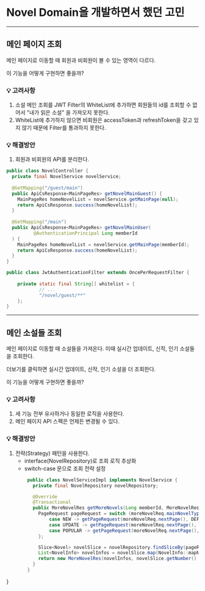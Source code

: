 # Novel Domain을 개발하면서 했던 고민

---
## 메인 페이지 조회

메인 페이지로 이동할 때 회원과 비회원이 볼 수 있는 영역이 다르다.

이 기능을 어떻게 구현하면 좋을까?

### 💡 고려사항
1. 소설 메인 조회를 JWT Filter의 WhiteList에 추가하면 회원들의 id를 조회할 수 없어서 "내가 읽은 소설" 을 가져오지 못한다.
2. WhiteList에 추가하지 않으면 비회원은 accessToken과 refreshToken을 갖고 있지 않기 때문에 Filter를 통과하지 못한다.

### 💡 해결방안
1. 회원과 비회원의 API를 분리한다.
```java
public class NovelController {
  private final NovelService novelService;
  
  @GetMapping("/guest/main")
  public ApiCsResponse<MainPageRes> getNovelMainGuest() {
    MainPageRes homeNovelList = novelService.getMainPage(null);
    return ApiCsResponse.success(homeNovelList);
  }
  
  @GetMapping("/main")
  public ApiCsResponse<MainPageRes> getNovelMainUser(
          @AuthenticationPrincipal Long memberId
  ) {
    MainPageRes homeNovelList = novelService.getMainPage(memberId);
    return ApiCsResponse.success(homeNovelList);
  }
}
```
```java
public class JwtAuthenticationFilter extends OncePerRequestFilter {
    
    private static final String[] whitelist = {
            // ...
            "/novel/guest/**"
    };
}
```



---
## 메인 소설들 조회

메인 페이지로 이동할 때 소설들을 가져온다. 이때 실시간 업데이트, 신작, 인기 소설들을 조회한다.

더보기를 클릭하면 실시간 업데이트, 신작, 인기 소설을 더 조회한다.

이 기능을 어떻게 구현하면 좋을까?

### 💡 고려사항
1. 세 기능 전부 유사하거나 동일한 로직을 사용한다.
2. 메인 페이지 API 스펙은 언제든 변경될 수 있다.

### 💡 해결방안
1. 전략(Strategy) 패턴을 사용한다.
   - interface(NovelRepository)로 조회 로직 추상화
   - switch-case 문으로 조회 전략 설정
     ```java
      public class NovelServiceImpl implements NovelService {
        private final NovelRepository novelRepository;
     
        @Override
        @Transactional
        public MoreNovelRes getMoreNovels(Long memberId, MoreNovelReq moreNovelReq) {
          PageRequest pageRequest = switch (moreNovelReq.mainNovelType()) {
              case NEW -> getPageRequest(moreNovelReq.nextPage(), DEFAULT_PAGE_SIZE, Sort.Direction.DESC, SortColumn.createdAt);
              case UPDATE -> getPageRequest(moreNovelReq.nextPage(), DEFAULT_PAGE_SIZE, Sort.Direction.DESC, SortColumn.recentlyUpdated);
              case POPULAR -> getPageRequest(moreNovelReq.nextPage(), DEFAULT_PAGE_SIZE, Sort.Direction.DESC, SortColumn.hit);
          };

          Slice<Novel> novelSlice = novelRepository.findSliceBy(pageRequest);
          List<NovelInfo> novelInfos = novelSlice.map(NovelInfo::mapNovelToNovelInfo).toList();
          return new MoreNovelRes(novelInfos, novelSlice.getNumber() + 1, novelSlice.hasNext());
        }
      }
      ```
}
     